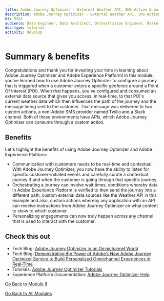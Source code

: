 ```yaml
---
title: Adobe Journey Optimizer - External Weather API, SMS Action & more - Summary
description: Adobe Journey Optimizer - External Weather API, SMS Action & more - Summary
kt: 5342
audience: Data Engineer, Data Architect, Orchestration Engineer, Marketer
doc-type: tutorial
activity: develop
---
```

# Summary & benefits

Congratulations and thank you for investing your time in learning about Adobe Journey Optimizer and Adobe Experience Platform! 
In this module, you've learned how to use Adobe Journey Optimizer to configure a journey that is triggered when a customer enters a specific geofence around a Point Of Interest (POI). When that happens, you've configured and consumed an external data source that gives you access, in real-time, to that POI's current weather data which then influences the path of the journey and the message being sent to the customer. That message was delivered to two custom actions, a non-Adobe SMS provider named Twilio and a Slack channel. Both of these environments have APIs, which Adobe Journey Optimizer can consume through a custom action.

## Benefits

Let's highlight the benefits of using Adobe Journey Optimizer and Adobe Experience Platform:

- Communication with customers needs to be real-time and contextual. With Adobe Journey Optimizer, you now have the ability to listen for specific customer-initiated events and carefully curate a contextual journey if and when the customer is going through that specific journey.
- Orchestrating a journey can involve wait times, conditions whereby data in Adobe Experience Platform is verified to then send the journey into a different path, custom external data sources like the Weather API in this example and also, custom actions whereby any application with an API can receive instructions from Adobe Journey Optimizer on what content to show to which customer.
- Personalizing engagements can now truly happen across any channel that is used to interact with the customer.

## Check this out

- Tech Blog: [Adobe Journey Optimizer in an Omnichannel World](https://medium.com/adobetech/journey-orchestration-in-an-omnichannel-world-3a2d32d556d9)
- Tech Blog: [Demonstrating the Power of Adobe’s New Adobe Journey Optimizer Service to Build Personalized Omnichannel Experiences in Real-Time](https://medium.com/adobetech/demonstrating-the-power-of-adobes-new-journey-orchestration-service-to-build-personalized-aa60d88cd34)
- Tutorials: [Adobe Journey Optimizer Tutorials](https://experienceleague.adobe.com/docs/journey-orchestration-learn/tutorials/understanding-journey-orchestration.html)
- Experience Platform Documentation: [Adobe Journey Optimizer Help](https://experienceleague.adobe.com/docs/journeys/using/journey-orchestration-home.html)

[Go Back to Module 8](journey-orchestration-external-weather-api-sms.md)

[Go Back to All Modules](../../overview.md)
